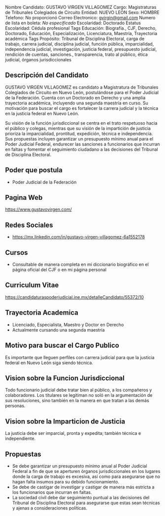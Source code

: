 Nombre Candidato: GUSTAVO VIRGEN VILLAGOMEZ
Cargo: Magistraturas de Tribunales Colegiados de Circuito
Entidad: NUEVO LEON
Sexo: HOMBRE
Telefono: No proporcionó
Correo Electronico: gvirgin@gmail.com
Numero de lista en boleta: *No especificado*
Escolaridad: Doctorado
Estatus Escolaridad: Cédula profesional
Tags Educación: Biografía., CJF, Derecho, Doctorado, Educación, Especialización, Licenciatura, Maestría, Trayectoria académica
Tags Propósito: Tribunal de Disciplina Electoral, carga de trabajo, carrera judicial, disciplina judicial, función pública, imparcialidad, independencia judicial, investigación, justicia federal, presupuesto judicial, rendición de cuentas, sanciones., transparencia, trato al público, ética judicial, órganos jurisdiccionales


## Descripción del Candidato 

GUSTAVO VIRGEN VILLAGOMEZ es candidato a Magistratura de Tribunales Colegiados de Circuito en Nuevo León, postulándose para el Poder Judicial de la Federación. Cuenta con un Doctorado en Derecho y una amplia trayectoria académica, incluyendo una segunda maestría en curso. Su motivación para buscar el cargo es fortalecer la carrera judicial y la técnica en la justicia federal en Nuevo León.

Su visión de la función jurisdiccional se centra en el trato respetuoso hacia el público y colegas, mientras que su visión de la impartición de justicia prioriza la imparcialidad, prontitud, expedición, técnica e independencia. Sus propuestas incluyen garantizar un presupuesto mínimo anual para el Poder Judicial Federal, endurecer las sanciones a funcionarios que incurran en faltas y fomentar el seguimiento ciudadano a las decisiones del Tribunal de Disciplina Electoral.


## Poder que postula

- Poder Judicial de la Federación


## Pagina Web

https://www.gustavovirgen.com/


## Redes Sociales

- https://mx.linkedin.com/in/gustavo-virgen-villagomez-6a1552178


## Cursos

- Consultable de manera completa en mi diccionario biográfico en el página oficial del CJF o en mi página personal


## Curriculum Vitae

https://candidaturaspoderjudicial.ine.mx/detalleCandidato/55372/10


## Trayectoria Academica

- Licenciado, Especialista, Maestro y Doctor en Derecho
- Actualmente cursando una segunda maestría


## Motivo para buscar el Cargo Publico

Es importante que lleguen perfiles con carrera judicial para que la justicia federal en Nuevo León siga siendo técnica.


## Vision sobre la Funcion Jurisdiccional

Todo funcionario judicial debe tratar bien al público, a los compañeros y colaboradores. Los titulares se legitiman no soló en la argumentación de sus resoluciones, sino también en la manera en que tratan a las demás personas.


## Vision sobre la Imparticion de Justicia

La justicia debe ser imparcial, pronta y expedita; también técnica e independiente.


## Propuestas

- Se debe garantizar un presupuesto mínimo anual al Poder Judicial Federal a fin de que se aperturen órganos jurisdiccionales en los lugares donde la carga de trabajo es excesiva, así como para asegurarse que no hagan falta insumos para su debido funcionamiento.
- Se debe de castigar de investigar y castigar de manera más estricta a los funcionarios que incurran en faltas.
- La sociedad civil debe dar seguimiento puntual a las decisiones del Tribunal de Disciplina Electoral para asegurarse que estas sean técnicas y ajenas a consideraciones políticas.

